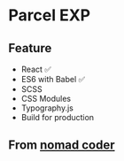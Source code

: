 # Parcel EXP

## Feature

- React ✅
- ES6 with Babel ✅
- SCSS
- CSS Modules
- Typography.js
- Build for production

## From [nomad coder](https://academy.nomadcoders.co/)
